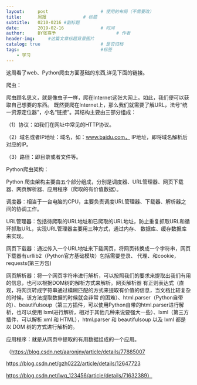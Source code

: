 ```yaml
---
layout:     post   				    # 使用的布局（不需要改）
title:      周报 				# 标题 
subtitle:   0210-0216 #副标题
date:       2019-02-16 				# 时间
author:     BY张骞予 						# 作者
header-img:  	#这篇文章标题背景图片
catalog: true 						# 是否归档
tags:								#标签
    - 学习
---
```

这周看了web、Python爬虫方面基础的东西,详见下面的链接。


爬虫：

爬虫顾名思义，就是像虫子一样，爬在Internet这张大网上。如此，我们便可以获取自己想要的东西。
既然要爬在Internet上，那么我们就需要了解URL，法号“统一资源定位器”，小名“链接”。其结构主要由三部分组成：

（1）协议：如我们在网址中常见的HTTP协议。

（2）域名或者IP地址：域名，如：www.baidu.com，  IP地址，即将域名解析后对应的IP。

（3）路径：即目录或者文件等。




Python爬虫架构：

Python 爬虫架构主要由五个部分组成，分别是调度器、URL管理器、网页下载器、网页解析器、应用程序（爬取的有价值数据）。



调度器：相当于一台电脑的CPU，主要负责调度URL管理器、下载器、解析器之间的协调工作。



URL管理器：包括待爬取的URL地址和已爬取的URL地址，防止重复抓取URL和循环抓取URL，实现URL管理器主要用三种方式，通过内存、
数据库、缓存数据库来实现。



网页下载器：通过传入一个URL地址来下载网页，将网页转换成一个字符串，网页下载器有urllib2（Python官方基础模块）包括需要登录、
代理、和cookie，requests(第三方包)



网页解析器：将一个网页字符串进行解析，可以按照我们的要求来提取出我们有用的信息，也可以根据DOM树的解析方式来解析。网页解析器
有正则表达式（直观，将网页转成字符串通过模糊匹配的方式来提取有价值的信息，当文档比较复杂的时候，该方法提取数据的时候就会非常
的困难）、html.parser（Python自带的）、beautifulsoup（第三方插件，可以使用Python自带的html.parser进行解析，也可以使用
lxml进行解析，相对于其他几种来说要强大一些）、lxml（第三方插件，可以解析 xml 和 HTML），html.parser 和 beautifulsoup 
以及 lxml 都是以 DOM 树的方式进行解析的。



应用程序：就是从网页中提取的有用数据组成的一个应用。

（https://blog.csdn.net/aaronjny/article/details/77885007

https://blog.csdn.net/gzh0222/article/details/12647723

https://blog.csdn.net/lwq_123456/article/details/71632389）
